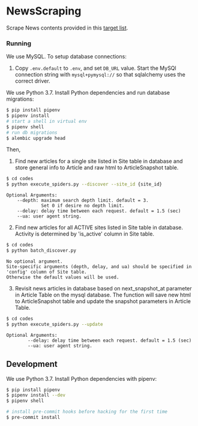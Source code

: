 # NewsScraping
Scrape News contents provided in this [target list](https://airtable.com/tbl3DrYs5mXgl0EV9/viw2cuXweY8OxNkX6?blocks=hide).

### Running

We use MySQL.  To setup database connections:

1. Copy `.env.default` to `.env`, and set `DB_URL` value.  Start the MySQl connection string with `mysql+pymysql://` so that sqlalchemy uses the correct driver.

We use Python 3.7.  Install Python dependencies and run database migrations:

```sh
$ pip install pipenv
$ pipenv install
# start a shell in virtual env
$ pipenv shell
# run db migrations
$ alembic upgrade head
```

Then,

1. Find new articles for a single site listed in Site table in database and store general info to Article and raw html to ArticleSnapshot table.
```sh
$ cd codes
$ python execute_spiders.py --discover --site_id {site_id}
```
    Optional Arguments:
        --depth: maximum search depth limit. default = 3. 
                 Set 0 if desire no depth limit.   
        --delay: delay time between each request. default = 1.5 (sec)
        --ua: user agent string.

2. Find new articles for all ACTIVE sites listed in Site table in database. Activity is determined by 'is_active' column in Site table.
 ```sh
$ cd codes
$ python batch_discover.py
```

    No optional argument. 
    Site-specific arguments (depth, delay, and ua) should be specified in 
    'config' column of Site table. 
    Otherwise the default values will be used. 

3. Revisit news articles in database based on next_snapshot_at parameter in Article Table on the mysql database.
The function will save new html to ArticleSnapshot table and update the snapshot parameters in Article Table.
```sh
$ cd codes
$ python execute_spiders.py --update
```
    Optional Arguments: 
            --delay: delay time between each request. default = 1.5 (sec)
            --ua: user agent string.

## Development

We use Python 3.7.  Install Python dependencies with pipenv:

```sh
$ pip install pipenv
$ pipenv install --dev
$ pipenv shell

# install pre-commit hooks before hacking for the first time
$ pre-commit install
```
